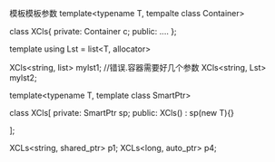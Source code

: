 模板模板参数
template<typename T,
tempalte <typename T> class Container>

class XCls{
private:
    Container<T> c;
public:
....
};

template<typename T>
using Lst = list<T, allocator<T>>

XCls<string, list> mylst1; //错误.容器需要好几个参数
XCls<string, Lst> mylst2;

template<typename T,
template<typename T> class SmartPtr>

class XCls[
private:
    SmartPtr<t> sp;
public:
    XCls() : sp(new T){}

];


XCLs<string, shared_ptr> p1;
XCLs<long, auto_ptr> p4;